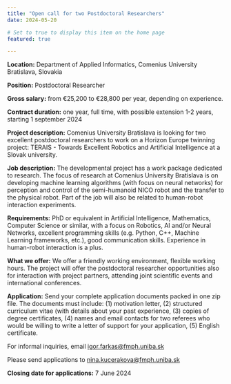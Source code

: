 ```yaml
---
title: "Open call for two Postdoctoral Researchers"
date: 2024-05-20

# Set to true to display this item on the home page
featured: true

---
```


**Location:** Department of Applied Informatics, Comenius University Bratislava, Slovakia

**Position:** Postdoctoral Researcher

**Gross salary:** from €25,200 to €28,800 per year, depending on experience.

**Contract duration:** one year, full time, with possible extension 1-2 years, starting 1 september 2024

**Project description:** Comenius University Bratislava is looking for two excellent postdoctoral researchers to work on
a Horizon Europe twinning project: TERAIS - Towards Excellent Robotics and Artificial Intelligence at a Slovak
university. 

**Job description:** The developmental project has a work package dedicated to research. The focus of research at
Comenius University Bratislava is on developing machine learning algorithms (with focus on neural networks) for
perception and control of the semi-humanoid NICO robot and the transfer to the physical robot. Part of the job will also
be related to human-robot interaction experiments.

**Requirements:** PhD or equivalent in Artificial Intelligence, Mathematics, Computer Science or similar, with a focus on
Robotics, AI and/or Neural Networks, excellent programming skills (e.g. Python, C++, Machine Learning frameworks, etc.),
good communication skills. Experience in human-robot interaction is a plus.

**What we offer:** We offer a friendly working environment, flexible working hours. The project will offer the
postdoctoral researcher opportunities also for interaction with project partners, attending joint scientific events and
international conferences.

**Application:** Send your complete application documents packed in one zip file. The documents must include: (1)
motivation letter, (2) structured curriculum vitae (with details about your past experience, (3) copies of degree
certificates, (4) names and email contacts for two referees who would be willing to write a letter of support for your
application, (5) English certificate.

For informal inquiries, email [igor.farkas@fmph.uniba.sk](mailto:igor.farkas@fmph.uniba.sk)

Please send applications to [nina.kucerakova@fmph.uniba.sk](mailto:nina.kucerakova@fmph.uniba.sk)

**Closing date for applications:** 7 June 2024
